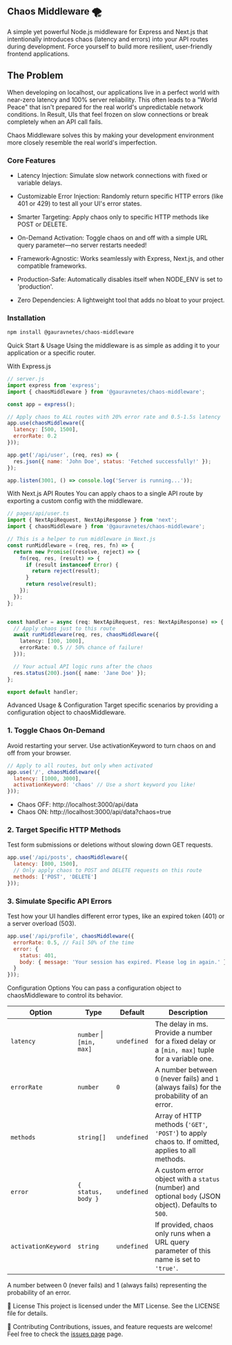## Chaos Middleware 🌪️

A simple yet powerful Node.js middleware for Express and Next.js that intentionally introduces chaos (latency and errors) into your API routes during development. Force yourself to build more resilient, user-friendly frontend applications.

## The Problem
When developing on localhost, our applications live in a perfect world with near-zero latency and 100% server reliability. This often leads to a "World Peace" that isn't prepared for the real world's unpredictable network conditions. In Result, UIs that feel frozen on slow connections or break completely when an API call fails.

Chaos Middleware solves this by making your development environment more closely resemble the real world's imperfection.

### Core Features
- Latency Injection: Simulate slow network connections with fixed or variable delays.

- Customizable Error Injection: Randomly return specific HTTP errors (like 401 or 429) to test all your UI's error states.

- Smarter Targeting: Apply chaos only to specific HTTP methods like POST or DELETE.

- On-Demand Activation: Toggle chaos on and off with a simple URL query parameter—no server restarts needed!

- Framework-Agnostic: Works seamlessly with Express, Next.js, and other compatible frameworks.

- Production-Safe: Automatically disables itself when NODE_ENV is set to 'production'.

- Zero Dependencies: A lightweight tool that adds no bloat to your project.

### Installation
``` bash
npm install @gauravnetes/chaos-middleware
```

Quick Start & Usage
Using the middleware is as simple as adding it to your application or a specific router.

With Express.js

```javascript
// server.js
import express from 'express';
import { chaosMiddleware } from '@gauravnetes/chaos-middleware';

const app = express();

// Apply chaos to ALL routes with 20% error rate and 0.5-1.5s latency
app.use(chaosMiddleware({
  latency: [500, 1500],
  errorRate: 0.2
}));

app.get('/api/user', (req, res) => {
  res.json({ name: 'John Doe', status: 'Fetched successfully!' });
});

app.listen(3001, () => console.log('Server is running...'));
```


With Next.js API Routes
You can apply chaos to a single API route by exporting a custom config with the middleware.

```typescript
// pages/api/user.ts
import { NextApiRequest, NextApiResponse } from 'next';
import { chaosMiddleware } from '@gauravnetes/chaos-middleware';

// This is a helper to run middleware in Next.js
const runMiddleware = (req, res, fn) => {
  return new Promise((resolve, reject) => {
    fn(req, res, (result) => {
      if (result instanceof Error) {
        return reject(result);
      }
      return resolve(result);
    });
  });
};


const handler = async (req: NextApiRequest, res: NextApiResponse) => {
  // Apply chaos just to this route
  await runMiddleware(req, res, chaosMiddleware({
    latency: [300, 1000],
    errorRate: 0.5 // 50% chance of failure!
  }));

  // Your actual API logic runs after the chaos
  res.status(200).json({ name: 'Jane Doe' });
};

export default handler;
```


Advanced Usage & Configuration
Target specific scenarios by providing a configuration object to chaosMiddleware.


### 1. Toggle Chaos On-Demand
Avoid restarting your server. Use activationKeyword to turn chaos on and off from your browser.

```javascript
// Apply to all routes, but only when activated
app.use('/', chaosMiddleware({
  latency: [1000, 3000],
  activationKeyword: 'chaos' // Use a short keyword you like!
}));
```

- Chaos OFF: http://localhost:3000/api/data
- Chaos ON: http://localhost:3000/api/data?chaos=true



### 2. Target Specific HTTP Methods
Test form submissions or deletions without slowing down GET requests.

```javascript
app.use('/api/posts', chaosMiddleware({
  latency: [800, 1500],
  // Only apply chaos to POST and DELETE requests on this route
  methods: ['POST', 'DELETE']
}));
```



### 3. Simulate Specific API Errors
Test how your UI handles different error types, like an expired token (401) or a server overload (503).

```javascript
app.use('/api/profile', chaosMiddleware({
  errorRate: 0.5, // Fail 50% of the time
  error: {
    status: 401,
    body: { message: 'Your session has expired. Please log in again.' }
  }
}));
```



Configuration Options
You can pass a configuration object to chaosMiddleware to control its behavior.

| Option              | Type                         | Default     | Description                                                                                              |
|---------------------|------------------------------|-------------|----------------------------------------------------------------------------------------------------------|
| `latency`           | `number` \| `[min, max]`     | `undefined` | The delay in ms. Provide a number for a fixed delay or a `[min, max]` tuple for a variable one.            |
| `errorRate`         | `number`                     | `0`         | A number between `0` (never fails) and `1` (always fails) for the probability of an error.               |
| `methods`           | `string[]`                   | `undefined` | Array of HTTP methods (`'GET'`, `'POST'`) to apply chaos to. If omitted, applies to all methods.         |
| `error`             | `{ status, body }`           | `undefined` | A custom error object with a `status` (number) and optional `body` (JSON object). Defaults to `500`.      |
| `activationKeyword` | `string`                     | `undefined` | If provided, chaos only runs when a URL query parameter of this name is set to `'true'`.                 |

A number between 0 (never fails) and 1 (always fails) representing the probability of an error.



📜 License
This project is licensed under the MIT License. See the LICENSE file for details.

🤝 Contributing
Contributions, issues, and feature requests are welcome! Feel free to check the [issues page](https://github.com/gauravnetes/chaos-middleware/issues) page.
